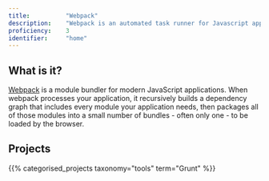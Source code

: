 ```yaml
---
title: 			"Webpack"
description: 	"Webpack is an automated task runner for Javascript applications."
proficiency:	3
identifier:		"home"
---
```


## What is it?
[Webpack](https://webpack.js.org/) is a module bundler for modern JavaScript applications. When webpack processes your application, it recursively builds a dependency graph that includes every module your application needs, then packages all of those modules into a small number of bundles - often only one - to be loaded by the browser.

## Projects
{{% categorised_projects taxonomy="tools" term="Grunt" %}}